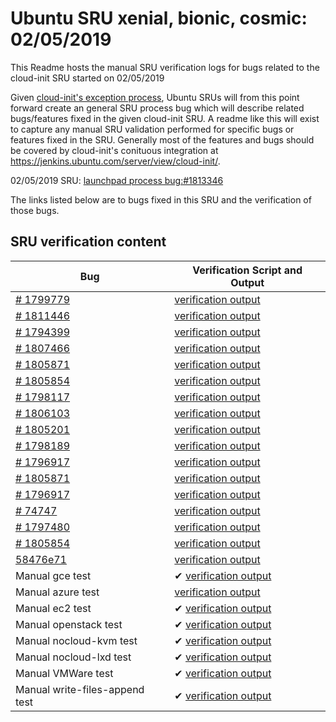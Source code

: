 Ubuntu SRU xenial, bionic, cosmic: 02/05/2019
=====
This Readme hosts the manual SRU verification logs for bugs related to the cloud-init SRU started on 02/05/2019

Given [cloud-init's exception process](https://wiki.ubuntu.com/CloudinitUpdates), Ubuntu SRUs will from this point forward create an general SRU process bug which will describe related bugs/features fixed in the given cloud-init SRU. A readme like this will exist to capture any manual SRU validation performed for specific bugs or features fixed in the SRU. Generally most of the features and bugs should be covered by cloud-init's conituous integration at https://jenkins.ubuntu.com/server/view/cloud-init/.


02/05/2019 SRU: [launchpad process bug:#1813346](https://pad.lv/1813346)


The links listed below are to bugs fixed in this SRU and the verification of those bugs.

## SRU verification content
| Bug | Verification Script and Output |
| -------- |  -------- |
| [# 1799779](http://pad.lv/1799779) | [verification output](../bugs/lp-1799779.txt) |
| [# 1811446](http://pad.lv/1811446) | [verification output](../bugs/lp-1811446.txt) |
| [# 1794399](http://pad.lv/1794399) | [verification output](../manual/ec2-sru-18.5.21.txt) |
| [# 1807466](http://pad.lv/1807466) | [verification output](../bugs/lp-1807466.txt) |
| [# 1805871](http://pad.lv/1805871) | [verification output](../bugs/lp-1805871.txt) |
| [# 1805854](http://pad.lv/1805854) | [verification output](../bugs/lp-1805854.txt) |
| [# 1798117](http://pad.lv/1798117) | [verification output](../bugs/lp-1798117.txt) |
| [# 1806103](http://pad.lv/1806103) | [verification output](../bugs/lp-1806103.txt) |
| [# 1805201](http://pad.lv/1805201) | [verification output](../bugs/lp-1805201.txt) |
| [# 1798189](http://pad.lv/1798189) | [verification output](../bugs/lp-1798189.txt) |
| [# 1796917](http://pad.lv/1796917) | [verification output](../bugs/lp-1796917.txt) |
| [# 1805871](http://pad.lv/1805871) | [verification output](../bugs/lp-1805871.txt) |
| [# 1796917](http://pad.lv/1796917) | [verification output](../bugs/lp-1796917.txt) |
| [# 74747](http://pad.lv/74747) | [verification output](../bugs/lp-74747.txt) |
| [# 1797480](http://pad.lv/1797480) | [verification output](../bugs/lp-1797480.txt) |
| [# 1805854](http://pad.lv/1805854) | [verification output](../bugs/lp-1805854.txt) |
| [58476e71](https://git.launchpad.net/cloud-init/commit/?id=58476e71) | [verification output](../bugs/git-58476e71.txt) |
| Manual gce test | ✔ [verification output](../manual/gce-sru-18.5.21.txt) |
| Manual azure test | [verification output](../manual/azure-sru-18.5.21.txt) |
| Manual ec2 test | ✔ [verification output](../manual/ec2-sru-18.5.21.txt) |
| Manual openstack test | ✔ [verification output](../manual/openstack-sru-18.5.21.txt) |
| Manual nocloud-kvm test | ✔ [verification output](../manual/nocloud-kvm-18.5.21.txt) |
| Manual nocloud-lxd test | ✔ [verification output](../manual/nocloud-lxd-18.5.21.txt) |
| Manual VMWare test | ✔ [verification output](../manual/vmware-18.5.21.txt) |
| Manual write-files-append test | ✔ [verification output](../bugs/feature-write-files-append.txt) |

